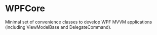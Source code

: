 # WPFCore
Minimal set of convenience classes to develop WPF MVVM applications (including ViewModelBase and DelegateCommand).
